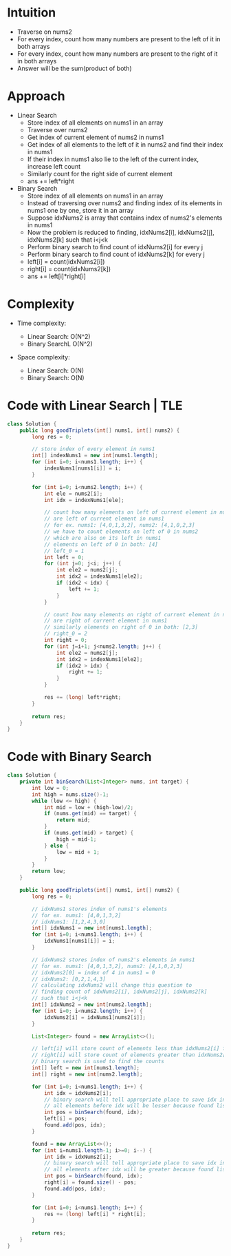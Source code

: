 # Intuition
- Traverse on nums2
- For every index, count how many numbers are present to the left of it in both arrays
- For every index, count how many numbers are present to the right of it in both arrays
- Answer will be the sum(product of both)

# Approach
- Linear Search
    - Store index of all elements on nums1 in an array
    - Traverse over nums2
    - Get index of current element of nums2 in nums1
    - Get index of all elements to the left of it in nums2 and find their index in nums1
    - If their index in nums1 also lie to the left of the current index, increase left count
    - Similarly count for the right side of current element
    - ans += left*right
- Binary Search
    - Store index of all elements on nums1 in an array
    - Instead of traversing over nums2 and finding index of its elements in nums1 one by one, store it in an array
    - Suppose idxNums2 is array that contains index of nums2's elements in nums1
    - Now the problem is reduced to finding, idxNums2[i], idxNums2[j], idxNums2[k] such that i<j<k
    - Perform binary search to find count of idxNums2[i] for every j
    - Perform binary search to find count of idxNums2[k] for every j
    - left[i] = count(idxNums2[i])
    - right[i] = count(idxNums2[k])
    - ans += left[i]*right[i]

# Complexity
- Time complexity:
    - Linear Search: O(N^2)
    - Binary SearchL O(N^2)

- Space complexity:
    - Linear Search: O(N)
    - Binary Search: O(N)

# Code with Linear Search | TLE
```java []
class Solution {
    public long goodTriplets(int[] nums1, int[] nums2) {
        long res = 0;

        // store index of every element in nums1
        int[] indexNums1 = new int[nums1.length];
        for (int i=0; i<nums1.length; i++) {
            indexNums1[nums1[i]] = i;
        }

        for (int i=0; i<nums2.length; i++) {
            int ele = nums2[i];
            int idx = indexNums1[ele];

            // count how many elements on left of current element in nums2
            // are left of current element in nums1
            // for ex. nums1: [4,0,1,3,2], nums2: [4,1,0,2,3]
            // we have to count elements on left of 0 in nums2
            // which are also on its left in nums1
            // elements on left of 0 in both: [4]
            // left_0 = 1
            int left = 0;
            for (int j=0; j<i; j++) {
                int ele2 = nums2[j];
                int idx2 = indexNums1[ele2];
                if (idx2 < idx) {
                    left += 1;
                }
            }

            // count how many elements on right of current element in nums2
            // are right of current element in nums1
            // similarly elements on right of 0 in both: [2,3]
            // right_0 = 2
            int right = 0;
            for (int j=i+1; j<nums2.length; j++) {
                int ele2 = nums2[j];
                int idx2 = indexNums1[ele2];
                if (idx2 > idx) {
                    right += 1;
                }
            }

            res += (long) left*right;
        }
        
        return res;
    }
}
```

# Code with Binary Search
```java []
class Solution {
    private int binSearch(List<Integer> nums, int target) {
        int low = 0;
        int high = nums.size()-1;
        while (low <= high) {
            int mid = low + (high-low)/2;
            if (nums.get(mid) == target) {
                return mid;
            }
            if (nums.get(mid) > target) {
                high = mid-1;
            } else {
                low = mid + 1;
            }
        }
        return low;
    }

    public long goodTriplets(int[] nums1, int[] nums2) {
        long res = 0;

        // idxNums1 stores index of nums1's elements
        // for ex. nums1: [4,0,1,3,2]
        // idxNums1: [1,2,4,3,0]
        int[] idxNums1 = new int[nums1.length];
        for (int i=0; i<nums1.length; i++) {
            idxNums1[nums1[i]] = i;
        }

        // idxNums2 stores index of nums2's elements in nums1
        // for ex. nums1: [4,0,1,3,2], nums2: [4,1,0,2,3]
        // idxNums2[0] = index of 4 in nums1 = 0
        // idxNums2: [0,2,1,4,3]
        // calculating idxNums2 will change this question to
        // finding count of idxNums2[i], idxNums2[j], idxNums2[k]
        // such that i<j<k
        int[] idxNums2 = new int[nums2.length];
        for (int i=0; i<nums2.length; i++) {
            idxNums2[i] = idxNums1[nums2[i]];
        }

        List<Integer> found = new ArrayList<>();

        // left[i] will store count of elements less than idxNums2[i] from 0 to i-1
        // right[i] will store count of elements greater than idxNums2[i] from i+1 to n-1
        // binary search is used to find the counts
        int[] left = new int[nums1.length];
        int[] right = new int[nums2.length];

        for (int i=0; i<nums1.length; i++) {
            int idx = idxNums2[i];
            // binary search will tell appropriate place to save idx in sorted order
            // all elements before idx will be lesser because found list is sorted
            int pos = binSearch(found, idx);
            left[i] = pos;
            found.add(pos, idx);
        }

        found = new ArrayList<>();
        for (int i=nums1.length-1; i>=0; i--) {
            int idx = idxNums2[i];
            // binary search will tell appropriate place to save idx in sorted order
            // all elements after idx will be greater because found list is sorted
            int pos = binSearch(found, idx);
            right[i] = found.size() - pos;
            found.add(pos, idx);
        }

        for (int i=0; i<nums1.length; i++) {
            res += (long) left[i] * right[i];
        }
        
        return res;
    }
}
```
